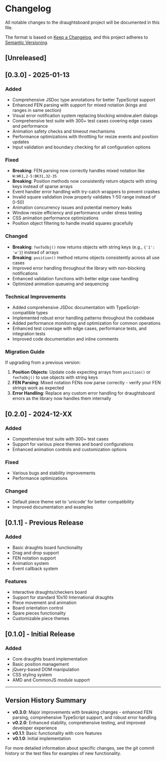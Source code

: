 # Changelog

All notable changes to the draughtsboard project will be documented in this file.

The format is based on [Keep a Changelog](https://keepachangelog.com/en/1.0.0/),
and this project adheres to [Semantic Versioning](https://semver.org/spec/v2.0.0.html).

## [Unreleased]

## [0.3.0] - 2025-01-13

### Added
- Comprehensive JSDoc type annotations for better TypeScript support
- Enhanced FEN parsing with support for mixed notation (kings and ranges in same section)
- Visual error notification system replacing blocking window.alert dialogs
- Comprehensive test suite with 300+ test cases covering edge cases and performance
- Animation safety checks and timeout mechanisms
- Performance optimizations with throttling for resize events and position updates
- Input validation and boundary checking for all configuration options

### Fixed
- **Breaking**: FEN parsing now correctly handles mixed notation like `W:WK1,2-5:BK31,32-35`
- **Breaking**: Position methods now consistently return objects with string keys instead of sparse arrays
- Event handler error handling with try-catch wrappers to prevent crashes
- Invalid square validation (now properly validates 1-50 range instead of 0-50)
- Animation concurrency issues and potential memory leaks
- Window resize efficiency and performance under stress testing
- CSS animation performance optimizations
- Position object filtering to handle invalid squares gracefully

### Changed
- **Breaking**: `fenToObj()` now returns objects with string keys (e.g., `{'1': 'w'}`) instead of arrays
- **Breaking**: `position()` method returns objects consistently across all use cases
- Improved error handling throughout the library with non-blocking notifications
- Enhanced validation functions with better edge case handling
- Optimized animation queueing and sequencing

### Technical Improvements
- Added comprehensive JSDoc documentation with TypeScript-compatible types
- Implemented robust error handling patterns throughout the codebase
- Added performance monitoring and optimization for common operations
- Enhanced test coverage with edge cases, performance tests, and integration tests
- Improved code documentation and inline comments

### Migration Guide
If upgrading from a previous version:
1. **Position Objects**: Update code expecting arrays from `position()` or `fenToObj()` to use objects with string keys
2. **FEN Parsing**: Mixed notation FENs now parse correctly - verify your FEN strings work as expected
3. **Error Handling**: Replace any custom error handling for draughtsboard errors as the library now handles them internally

## [0.2.0] - 2024-12-XX

### Added
- Comprehensive test suite with 300+ test cases
- Support for various piece themes and board configurations
- Enhanced animation controls and customization options

### Fixed
- Various bugs and stability improvements
- Performance optimizations

### Changed
- Default piece theme set to 'unicode' for better compatibility
- Improved documentation and examples

## [0.1.1] - Previous Release

### Added
- Basic draughts board functionality
- Drag and drop support  
- FEN notation support
- Animation system
- Event callback system

### Features
- Interactive draughts/checkers board
- Support for standard 10x10 International draughts
- Piece movement and animation
- Board orientation control
- Spare pieces functionality
- Customizable piece themes

## [0.1.0] - Initial Release

### Added
- Core draughts board implementation
- Basic position management
- jQuery-based DOM manipulation
- CSS styling system
- AMD and CommonJS module support

---

## Version History Summary

- **v0.3.0**: Major improvements with breaking changes - enhanced FEN parsing, comprehensive TypeScript support, and robust error handling
- **v0.2.0**: Enhanced stability, comprehensive testing, and improved developer experience
- **v0.1.1**: Basic functionality with core features
- **v0.1.0**: Initial implementation

For more detailed information about specific changes, see the git commit history or the test files for examples of new functionality.
